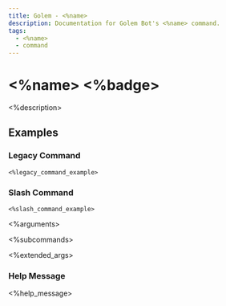 ```yaml
---
title: Golem - <%name>
description: Documentation for Golem Bot's <%name> command.
tags:
  - <%name>
  - command
---
```


# <%name> <%badge>

<%description>

## Examples

### Legacy Command

```
<%legacy_command_example>
```

### Slash Command

```
<%slash_command_example>
```

<%arguments>

<%subcommands>

<%extended_args>

### Help Message
<%help_message>
